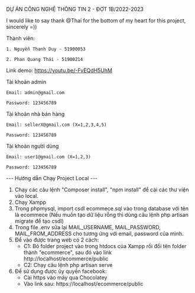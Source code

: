 DỰ ÁN CÔNG NGHỆ THÔNG TIN 2 - ĐỢT 1B/2022-2023

I would like to say thank @Thai for the bottom of my heart for this project, sincerely =))

Thành viên:

	1. Nguyễn Thanh Duy - 51900053
    
	2. Phan Quang Thái - 51900214

Link demo: https://youtu.be/-FvEQdH5UhM

Tài khoản admin

	Email: admin@gmail.com
    
	Password: 123456789
    
Tài khoản nhà bán hàng

	Email: sellerX@gmail.com (X=1,2,3,4,5)
    
	Password: 123456789
    
Tài khoản người dùng

	Email: user1@gmail.com (X=1,2,3)
    
	Password: 123456789

--- Hướng dẫn Chạy Project Local ---
1. Chạy các câu lệnh "Composer install", "npm install" để cài các thư viện vào local.
2. Chạy Xampp
3. Trong phpmysql, import csdl ecommece.sql vào trong database với tên là ecommece
(Nếu muốn tạo dữ liệu rỗng thì dùng câu lệnh php artisan migrate để tạo csdl)
4. Trong file .env sửa lại MAIL_USERNAME, MAIL_PASSWORD, MAIL_FROM_ADDRESS cho tương ứng với email, password của mình.
5. Để vào được trang web có 2 cách:
	- C1: Bỏ folder project vào trong htdocs của Xampp rồi đổi tên folder thành "ecommerce", sau đó vào link http://localhost/ecommerce/public
	- C2: Chạy câu lệnh php artisan serve
6. Để sử dụng được ủy quyền facebook:
	- Cài https vào máy qua Chocolatey
	- Vào link sau: https://localhost/ecommerce/public
